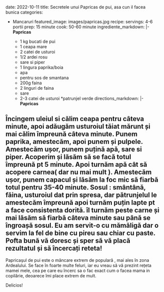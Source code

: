 date: 2022-10-11
title: Secretele unui Papricas de pui, asa cun il facea bunica
categories:
  - Mancaruri
featured_image: images/papricas.jpg
recipe:
  servings: 4-6 portii
  prep: 15 minute
  cook: 50-60 minute
  ingrediente_markdown: |-
    **Papricas**

    * 1 kg bucati de pui
    * 1 ceapa mare
    * 2 catei de usturoi
    * 1/2 ardei rosu
    * sare si piper
    * 1 lingura paprika/boia
    * apa
    * pentru sos de smantana
    * 200g faina
    * 2 linguri de faina
    * sare
    * 2-3 catei de usturoi
    *patrunjel verde
  directions_markdown: |-
    **Papricas**

Încingem uleiul si călim ceapa pentru câteva minute, apoi adăugăm usturoiul tăiat mărunt și mai călim împreună câteva minute. Punem paprika, amestecăm, apoi punem și  pulpele. Amestecăm ușor, punem puțină apă, sare si piper. Acoperim și lăsăm să se facă totul împreună  pt 5 minute. Apoi turnăm apă cât să acopere carnea( dar nu mai mult ). Amestecăm ușor, punem capacul și lăsăm  la foc mic să fiarbă totul pentru 35-40 minute. 
Sosul : smântână, făina, usturoiul dat prin spresa, dar pătrunjelul le amestecăm împreună apoi turnăm puțin lapte pt a face consistenta dorită. îl turnăm peste carne și  mai lăsăm să fiarbă câteva minute sau până se îngroașă sosul. 
Eu am servit-o cu mămăligă dar o servim la fel de bine  cu pireu sau chiar cu paste. Pofta bună vă doresc și  sper să vă placă  rezultatul și să încercați reteta!
---
Papricaşul de pui este o mâncare extrem de populară , mai ales în  zona Ardealului. Se face în  foarte multe feluri, iar eu vreau să vă prezint rețeta mamei mele, cea pe care  eu  încerc sa o fac exact cum o facea mama in copilărie, deoarece îmi place extrem de mult. 

Delicios!